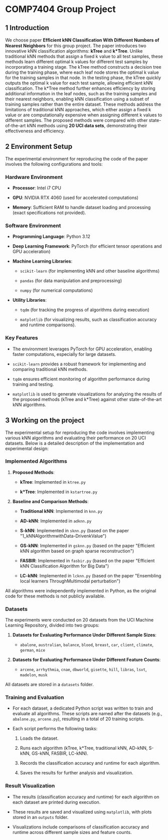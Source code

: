 # COMP7404 Group Project

## 1 Introduction
We choose paper **Efﬁcient kNN Classiﬁcation With Different Numbers of Nearest Neighbors** for this group project. The paper introduces two innovative kNN classification algorithms: **kTree** and **k*Tree**. Unlike traditional kNN methods that assign a fixed k value to all test samples, these methods learn different optimal k values for different test samples by incorporating a training stage. The kTree method constructs a decision tree during the training phase, where each leaf node stores the optimal k value for the training samples in that node. In the testing phase, the kTree quickly outputs the optimal k value for each test sample, allowing efficient kNN classification. The k*Tree method further enhances efficiency by storing additional information in the leaf nodes, such as the training samples and their nearest neighbors, enabling kNN classification using a subset of training samples rather than the entire dataset. These methods address the limitations of traditional kNN approaches, which either assign a fixed k value or are computationally expensive when assigning different k values to different samples. The proposed methods were compared with other state-of-the-art kNN methods using **20 UCI data sets**, demonstrating their effectiveness and efficiency.

## 2 Environment Setup
The experimental environment for reproducing the code of the paper involves the following configurations and tools:

### **Hardware Environment**

-   **Processor**: Intel i7 CPU
    
-   **GPU**: NVIDIA RTX 4060 (used for accelerated computations)
    
-   **Memory**: Sufficient RAM to handle dataset loading and processing (exact specifications not provided).
    

### **Software Environment**

-   **Programming Language**: Python 3.12
    
-   **Deep Learning Framework**: PyTorch (for efficient tensor operations and GPU acceleration)
    
-   **Machine Learning Libraries**:
    
    -   `scikit-learn` (for implementing kNN and other baseline algorithms)
        
    -   `pandas` (for data manipulation and preprocessing)
        
    -   `numpy` (for numerical computations)
        
-   **Utility Libraries**:
    
    -   `tqdm` (for tracking the progress of algorithms during execution)
        
    -   `matplotlib` (for visualizing results, such as classification accuracy and runtime comparisons).
        

### **Key Features**

-   The environment leverages PyTorch for GPU acceleration, enabling faster computations, especially for large datasets.
    
-   `scikit-learn` provides a robust framework for implementing and comparing traditional kNN methods.
    
-   `tqdm` ensures efficient monitoring of algorithm performance during training and testing.
    
-   `matplotlib` is used to generate visualizations for analyzing the results of the proposed methods (kTree and k*Tree) against other state-of-the-art kNN algorithms.

## 3 Working on the project
The experimental setup for reproducing the code involves implementing various kNN algorithms and evaluating their performance on 20 UCI datasets. Below is a detailed description of the implementation and experimental design:

### **Implemented Algorithms**

1.  **Proposed Methods**:
    
    -   **kTree**: Implemented in `ktree.py`
        
    -   **k*Tree**: Implemented in `kstartree.py`
        
2.  **Baseline and Comparison Methods**:
    
    -   **Traditional kNN**: Implemented in `knn.py`
        
    -   **AD-kNN**: Implemented in `adknn.py`
        
    -   **S-kNN**: Implemented in `sknn.py` (based on the paper "1_kNNAlgorithmwithData-DrivenkValue")
        
    -   **GS-kNN**: Implemented in `gsknn.py` (based on the paper "Efficient kNN algorithm based on graph sparse reconstruction")
        
    -   **FASBIR**: Implemented in `fasbir.py` (based on the paper "Efficient kNN Classification Algorithm for Big Data")
        
    -   **LC-kNN**: Implemented in `lcknn.py` (based on the paper "Ensembling local learners ThroughMultimodal perturbation")
        

All algorithms were independently implemented in Python, as the original code for these methods is not publicly available.

### **Datasets**

The experiments were conducted on 20 datasets from the UCI Machine Learning Repository, divided into two groups:

1.  **Datasets for Evaluating Performance Under Different Sample Sizes**:
    
    -   `abalone`, `australian`, `balance`, `blood`, `breast`, `car`, `client`, `climate`, `german`, `mice`
        
2.  **Datasets for Evaluating Performance Under Different Feature Counts**:
    
    -   `arcene`, `arrhythmia`, `cnae`, `dbworld`, `gisette`, `hill`, `libras`, `lsvt`, `madelon`, `musk`
        

All datasets are stored in a `datasets` folder.

### **Training and Evaluation**

-   For each dataset, a dedicated Python script was written to train and evaluate all algorithms. These scripts are named after the datasets (e.g., `abalone.py`, `arcene.py`), resulting in a total of 20 training scripts.
    
-   Each script performs the following tasks:
    
    1.  Loads the dataset.
        
    2.  Runs each algorithm (kTree, k*Tree, traditional kNN, AD-kNN, S-kNN, GS-kNN, FASBIR, LC-kNN).
        
    3.  Records the classification accuracy and runtime for each algorithm.
        
    4.  Saves the results for further analysis and visualization.
        

### **Result Visualization**

-   The results (classification accuracy and runtime) for each algorithm on each dataset are printed during execution.
    
-   These results are saved and visualized using `matplotlib`, with plots stored in an `outputs` folder.
    
-   Visualizations include comparisons of classification accuracy and runtime across different sample sizes and feature counts.
